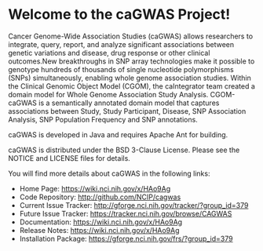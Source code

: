Welcome to the caGWAS Project!
==============================

Cancer Genome-Wide Association Studies (caGWAS) allows researchers to integrate, query, report, 
and analyze significant associations between genetic variations and disease, drug response or 
other clinical outcomes.New breakthroughs in SNP array technologies make it possible to genotype 
hundreds of thousands of single nucleotide polymorphisms (SNPs) simultaneously, enabling whole 
genome association studies. Within the Clinical Genomic Object Model (CGOM), the caIntegrator 
team created a domain model for Whole Genome Association Study Analysis. 
CGOM-caGWAS is a semantically annotated domain model that captures associations between Study, 
Study Participant, Disease, SNP Association Analysis, SNP Population Frequency and SNP annotations.

caGWAS is developed in Java and requires Apache Ant for building.

caGWAS is distributed under the BSD 3-Clause License.
Please see the NOTICE and LICENSE files for details.

You will find more details about caGWAS in the following links:

 * Home Page: https://wiki.nci.nih.gov/x/HAo9Ag
 * Code Repository: http://github.com/NCIP/cagwas
 * Current Issue Tracker: http://gforge.nci.nih.gov/tracker/?group_id=379
 * Future Issue Tracker: https://tracker.nci.nih.gov/browse/CAGWAS
 * Documentation: https://wiki.nci.nih.gov/x/HAo9Ag
 * Release Notes: https://wiki.nci.nih.gov/x/HAo9Ag
 * Installation Package: https://gforge.nci.nih.gov/frs/?group_id=379
